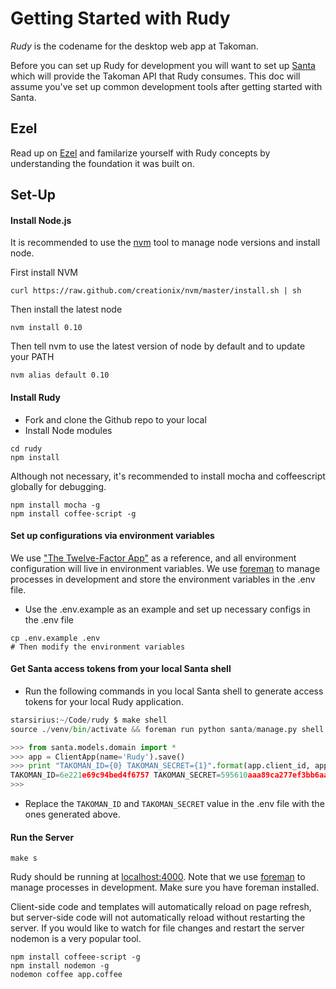 # Getting Started with Rudy

*Rudy* is the codename for the desktop web app at Takoman.

Before you can set up Rudy for development you will want to set up [Santa](https://github.com/takoman/santa) which will provide the Takoman API that Rudy consumes. This doc will assume you've set up common development tools after getting started with Santa.

## Ezel

Read up on [Ezel](http://ezeljs.com/) and familarize yourself with Rudy concepts by understanding the foundation it was built on.

## Set-Up

#### Install Node.js

It is recommended to use the [nvm](https://github.com/creationix/nvm) tool to manage node versions and install node.

First install NVM

```
curl https://raw.github.com/creationix/nvm/master/install.sh | sh
```

Then install the latest node

```
nvm install 0.10
```

Then tell nvm to use the latest version of node by default and to update your PATH

```
nvm alias default 0.10
```

#### Install Rudy

- Fork and clone the Github repo to your local
- Install Node modules
```
cd rudy
npm install
```
Although not necessary, it's recommended to install mocha and coffeescript globally for debugging.

```
npm install mocha -g
npm install coffee-script -g
```

#### Set up configurations via environment variables
We use ["The Twelve-Factor App"](http://12factor.net/) as a reference, and all
environment configuration will live in environment variables. We use
[foreman](https://github.com/ddollar/foreman) to manage processes in development
and store the environment variables in the .env file.

- Use the .env.example as an example and set up necessary configs in the .env file
```
cp .env.example .env
# Then modify the environment variables
```

#### Get Santa access tokens from your local Santa shell
- Run the following commands in you local Santa shell to generate access tokens for your local Rudy application.
```python
starsirius:~/Code/rudy $ make shell
source ./venv/bin/activate && foreman run python santa/manage.py shell

>>> from santa.models.domain import *
>>> app = ClientApp(name='Rudy').save()
>>> print "TAKOMAN_ID={0} TAKOMAN_SECRET={1}".format(app.client_id, app.client_secret)
TAKOMAN_ID=6e221e69c94bed4f6757 TAKOMAN_SECRET=595610aaa89ca277ef3bb6aad6f28ae9
>>>
```
- Replace the `TAKOMAN_ID` and `TAKOMAN_SECRET` value in the .env file with the ones generated above.

#### Run the Server

```
make s
```

Rudy should be running at [localhost:4000](http://localhost:4000). Note that
we use [foreman](https://github.com/ddollar/foreman) to manage processes in
development. Make sure you have foreman installed.

Client-side code and templates will automatically reload on page refresh, but server-side code will not automatically reload without restarting the server. If you would like to watch for file changes and restart the server nodemon is a very popular tool.

```
npm install coffeee-script -g
npm install nodemon -g
nodemon coffee app.coffee
```
